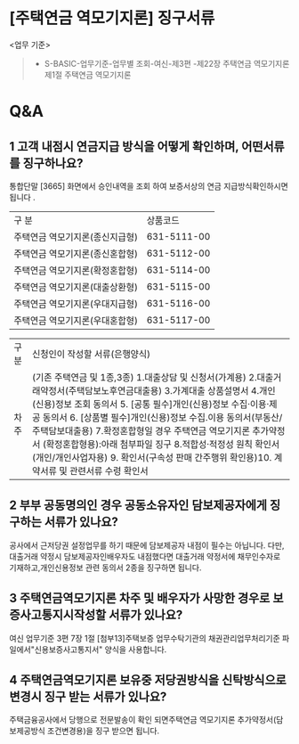 # [주택연금 역모기지론] 징구서류
<업무 기준>
> * S-BASIC-업무기준-업무별 조회-여신-제3편 -제22장 주택연금 역모기지론제1절 주택연금 역모기지론
# Q&A
## 1 고객 내점시 연금지급 방식을 어떻게 확인하며, 어떤서류를 징구하나요?
통합단말 [3665] 화면에서 승인내역을 조회 하여 보증서상의 연금 지급방식확인하시면 됩니다 .

<table><tbody><tr>
<td>
구 분</td>
<td>
상품코드</td></tr><tr>
<td>
주택연금 역모기지론(종신지급형)</td>
<td>
631-5111-00</td></tr><tr>
<td>
주택연금 역모기지론(종신혼합형)</td>
<td>
631-5112-00</td></tr><tr>
<td>
주택연금 역모기지론(확정혼합형)</td>
<td>
631-5114-00</td></tr><tr>
<td>
주택연금 역모기지론(대출상환형)</td>
<td>
631-5115-00</td></tr><tr>
<td>
주택연금 역모기지론(우대지급형)</td>
<td>
631-5116-00</td></tr><tr>
<td>
주택연금 역모기지론(우대혼합형)</td>
<td>
631-5117-00</td></tr></tbody>
</table>



<table><tbody><tr>
<td>
구분</td>
<td>
신청인이 작성할 서류(은행양식)</td></tr><tr>
<td>
차 주</td>
<td>(기존 주택연금 및 1종,3종)
1.대출상담 및 신청서(가계용)
2.대출거래약정서(주택담보노후연금대출용)
3.가계대출 상품설명서
4.개인(신용)정보 조회 동의서
5. [공통 필수]개인(신용)정보 수집·이용·제공 동의서
6. [상품별 필수]개인(신용)정보 수집.이용 동의서(부동산/주택담보대출용)
7.확정혼합형일 경우
주택연금 역모기지론 추가약정서
(확정혼합형용):아래 첨부파일 징구
8.적합성·적정성 원칙 확인서(개인/개인사업자용)
9. 확인서(구속성 판매 간주행위 확인용)10. 계약서류 및 관련서류 수령 확인서</td></tr></tbody>
</table>


## 2 부부 공동명의인 경우 공동소유자인 담보제공자에게 징구하는 서류가 있나요?
공사에서 근저당권 설정업무를 하기 때문에 담보제공자 내점이 필수는 아닙니다.
다만, 대출거래 약정시 담보제공자인배우자도 내점했다면 대출거래 약정서에 채무인수자로 기재하고,개인신용정보 관련 동의서 2종을 징구하면 됩니다.
## 3 주택연금역모기지론 차주 및 배우자가 사망한 경우로 보증사고통지시작성할 서류가 있나요?
여신 업무기준 3편 7장 1절
[첨부13]주택보증 업무수탁기관의 채권관리업무처리기준
파일에서"신용보증사고통지서" 양식을 사용합니다.
## 4 주택연금역모기지론 보유중 저당권방식을 신탁방식으로 변경시 징구 받는 서류가 있나요?
주택금융공사에서 당행으로 전문발송이 확인 되면주택연금 역모기지론 추가약정서(담보제공방식 조건변경용)을 징구 받으면 됩니다.
